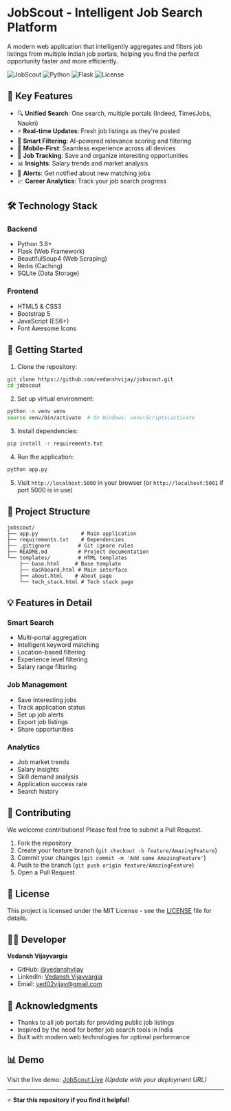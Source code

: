 # JobScout - Intelligent Job Search Platform

A modern web application that intelligently aggregates and filters job listings from multiple Indian job portals, helping you find the perfect opportunity faster and more efficiently.

![JobScout](https://img.shields.io/badge/JobScout-v1.0-blue)
![Python](https://img.shields.io/badge/Python-3.8+-green)
![Flask](https://img.shields.io/badge/Flask-2.0+-red)
![License](https://img.shields.io/badge/License-MIT-yellow)

## 🌟 Key Features

- 🔍 **Unified Search**: One search, multiple portals (Indeed, TimesJobs, Naukri)
- ⚡ **Real-time Updates**: Fresh job listings as they're posted
- 🎯 **Smart Filtering**: AI-powered relevance scoring and filtering
- 📱 **Mobile-First**: Seamless experience across all devices
- 💼 **Job Tracking**: Save and organize interesting opportunities
- 📊 **Insights**: Salary trends and market analysis
- 🔔 **Alerts**: Get notified about new matching jobs
- 📈 **Career Analytics**: Track your job search progress

## 🛠️ Technology Stack

### Backend
- Python 3.8+
- Flask (Web Framework)
- BeautifulSoup4 (Web Scraping)
- Redis (Caching)
- SQLite (Data Storage)

### Frontend
- HTML5 & CSS3
- Bootstrap 5
- JavaScript (ES6+)
- Font Awesome Icons

## 🚀 Getting Started

1. Clone the repository:
```bash
git clone https://github.com/vedanshvijay/jobscout.git
cd jobscout
```

2. Set up virtual environment:
```bash
python -m venv venv
source venv/bin/activate  # On Windows: venv\Scripts\activate
```

3. Install dependencies:
```bash
pip install -r requirements.txt
```

4. Run the application:
```bash
python app.py
```

5. Visit `http://localhost:5000` in your browser (or `http://localhost:5001` if port 5000 is in use)

## 📁 Project Structure

```
jobscout/
├── app.py              # Main application
├── requirements.txt    # Dependencies
├── .gitignore         # Git ignore rules
├── README.md          # Project documentation
└── templates/         # HTML templates
    ├── base.html     # Base template
    ├── dashboard.html # Main interface
    ├── about.html    # About page
    └── tech_stack.html # Tech stack page
```

## 💡 Features in Detail

### Smart Search
- Multi-portal aggregation
- Intelligent keyword matching
- Location-based filtering
- Experience level filtering
- Salary range filtering

### Job Management
- Save interesting jobs
- Track application status
- Set up job alerts
- Export job listings
- Share opportunities

### Analytics
- Job market trends
- Salary insights
- Skill demand analysis
- Application success rate
- Search history

## 🤝 Contributing

We welcome contributions! Please feel free to submit a Pull Request.

1. Fork the repository
2. Create your feature branch (`git checkout -b feature/AmazingFeature`)
3. Commit your changes (`git commit -m 'Add some AmazingFeature'`)
4. Push to the branch (`git push origin feature/AmazingFeature`)
5. Open a Pull Request

## 📝 License

This project is licensed under the MIT License - see the [LICENSE](LICENSE) file for details.

## 👨‍💻 Developer

**Vedansh Vijayvargia**
- GitHub: [@vedanshvijay](https://github.com/vedanshvijay)
- LinkedIn: [Vedansh Vijayvargia](https://www.linkedin.com/in/vedansh-vijayvargia-41a64421b)
- Email: ved02vijay@gmail.com

## 🙏 Acknowledgments

- Thanks to all job portals for providing public job listings
- Inspired by the need for better job search tools in India
- Built with modern web technologies for optimal performance

## 📊 Demo

Visit the live demo: [JobScout Live](https://your-demo-url.com) *(Update with your deployment URL)*

---

⭐ **Star this repository if you find it helpful!** 